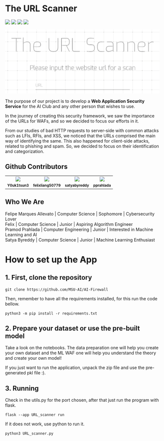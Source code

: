 <h1>The URL Scanner</h1>
<p>
  <img src="https://img.shields.io/github/license/MSU-AI/AI-firewall?color=%237CFC00">
  <img src="https://img.shields.io/github/contributors/MSU-AI/AI-firewall?color=%23ccff00">
  <img src="https://img.shields.io/github/stars/MSU-AI/AI-firewall?color=%237CFC00">
  <img src="https://img.shields.io/github/commit-activity/m/MSU-AI/AI-firewall?color=%23ccff00">
</p>

<p>
  <img src="Animation.gif">
</p>

The purpose of our project is to develop a **Web Application Security Service** for the AI Club and any other person that wishes to use. 

In the journey of creating this security framework, we saw the importance of the URLs for WAFs, and so we decided to focus our efforts in it. 

From our studies of bad HTTP requests to server-side with common attacks such as LFIs, RFIs, and XSS, we noticed that the URLs comprised the main way of identifying the same. This also happened for client-side attacks, related to phishing and spam. So, we decided to focus on their identification and categorization.

<h2>Github Contributors</h2>

<table>
  <tbody>
    <tr>
      <td align="center">
        <a href="https://github.com/Y0uk1tsun3">
        <img src="https://avatars.githubusercontent.com/u/95195316" width="100px;">
        </a><br/>
        <small><b>Y0uk1tsun3</b></small>
      </td>
      <td align="center">
        <a href="https://github.com/felixliang50779">
        <img src="https://avatars.githubusercontent.com/u/112431235" width="100px;">
        </a><br/>
        <small><b>felixliang50779</b></small>
      </td>
      <td align="center">
        <a href="https://github.com/satyabyreddy">
        <img src="https://avatars.githubusercontent.com/u/102766717" width="100px;">
        </a><br/>
        <small><b>satyabyreddy</b></small>
      </td>
      <td align="center">
        <a href="https://github.com/pprahlada">
        <img src="https://avatars.githubusercontent.com/u/93998803" width="100px;">
        </a><br/>
        <small><b>pprahlada</b></small>
      </td>
    </tr>
  </tbody>
</table>

<h2>Who We Are</h2>
Felipe Marques Allevato | Computer Science | Sophomore | Cybersecurity Lover<br>
Felix | Computer Science | Junior | Aspiring Algorithm Engineer<br>
Pramod Prahlada | Computer Engineering | Junior | Interested in Machine Learning and AI<br>
Satya Byreddy | Computer Science | Junior | Machine Learning Enthusiast<br>
<p></p>

# How to set up the App
## 1. First, clone the repository
```
git clone https://github.com/MSU-AI/AI-Firewall
```
Then, remember to have all the requirements installed, for this run the code bellow.
```
python3 -m pip install -r requirements.txt
```
## 2. Prepare your dataset or use the pre-built model
Take a look on the notebooks. The data preparation one will help you create your own dataset and the ML WAF one will help you understand the theory and create your own model!

If you just want to run the application, unpack the zip file and use the pre-generated pkl file :).

## 3. Running
Check in the utils.py for the port chosen, after that just run the program with flask.
```
flask --app URL_scanner run
```

If it does not work, use python to run it.
```
python3 URL_scanner.py
```
